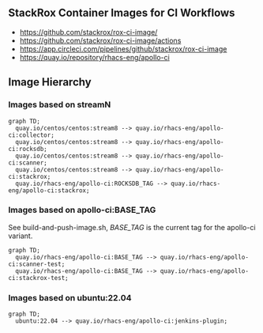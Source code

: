 StackRox Container Images for CI Workflows
------------------------------------------

* https://github.com/stackrox/rox-ci-image/
* https://github.com/stackrox/rox-ci-image/actions
* https://app.circleci.com/pipelines/github/stackrox/rox-ci-image
* https://quay.io/repository/rhacs-eng/apollo-ci


Image Hierarchy
---------------

### Images based on streamN

```mermaid
graph TD;
  quay.io/centos/centos:stream8 --> quay.io/rhacs-eng/apollo-ci:collector;
  quay.io/centos/centos:stream8 --> quay.io/rhacs-eng/apollo-ci:rocksdb;
  quay.io/centos/centos:stream8 --> quay.io/rhacs-eng/apollo-ci:scanner;
  quay.io/centos/centos:stream8 --> quay.io/rhacs-eng/apollo-ci:stackrox;
  quay.io/rhacs-eng/apollo-ci:ROCKSDB_TAG --> quay.io/rhacs-eng/apollo-ci:stackrox;
```

### Images based on apollo-ci:BASE\_TAG

See build-and-push-image.sh, _BASE_TAG_ is the current tag for the apollo-ci variant.

```mermaid
graph TD;
  quay.io/rhacs-eng/apollo-ci:BASE_TAG --> quay.io/rhacs-eng/apollo-ci:scanner-test;
  quay.io/rhacs-eng/apollo-ci:BASE_TAG --> quay.io/rhacs-eng/apollo-ci:stackrox-test;
```

### Images based on ubuntu:22.04

```mermaid
graph TD;
  ubuntu:22.04 --> quay.io/rhacs-eng/apollo-ci:jenkins-plugin;
```
